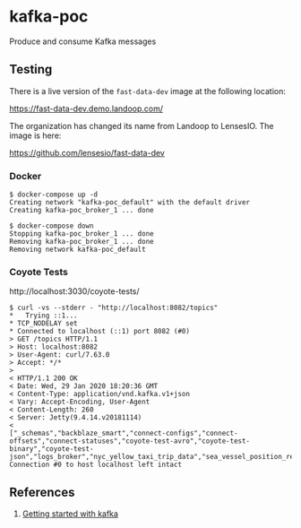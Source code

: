 # kafka-poc

Produce and consume Kafka messages

## Testing

There is a live version of the `fast-data-dev` image at the following location:

https://fast-data-dev.demo.landoop.com/

The organization has changed its name from Landoop to LensesIO. The image is here:

https://github.com/lensesio/fast-data-dev

### Docker

```
$ docker-compose up -d
Creating network "kafka-poc_default" with the default driver
Creating kafka-poc_broker_1 ... done
```

```
$ docker-compose down
Stopping kafka-poc_broker_1 ... done
Removing kafka-poc_broker_1 ... done
Removing network kafka-poc_default
```

### Coyote Tests

http://localhost:3030/coyote-tests/

```
$ curl -vs --stderr - "http://localhost:8082/topics"
*   Trying ::1...
* TCP_NODELAY set
* Connected to localhost (::1) port 8082 (#0)
> GET /topics HTTP/1.1
> Host: localhost:8082
> User-Agent: curl/7.63.0
> Accept: */*
>
< HTTP/1.1 200 OK
< Date: Wed, 29 Jan 2020 18:20:36 GMT
< Content-Type: application/vnd.kafka.v1+json
< Vary: Accept-Encoding, User-Agent
< Content-Length: 260
< Server: Jetty(9.4.14.v20181114)
<
["_schemas","backblaze_smart","connect-configs","connect-offsets","connect-statuses","coyote-test-avro","coyote-test-binary","coyote-test-json","logs_broker","nyc_yellow_taxi_trip_data","sea_vessel_position_reports","telecom_italia_data","telecom_italia_grid"]* Connection #0 to host localhost left intact
```

## References

1. [Getting started with kafka](https://success.docker.com/article/getting-started-with-kafka)
